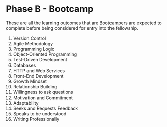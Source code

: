 # Phase B - Bootcamp

These are all the learning outcomes that are Bootcampers are expected to complete before being considered for entry into the fellowship.

1. Version Control
2. Agile Methodology
3. Programming Logic
4. Object-Oriented Programming
5. Test-Driven Development
6. Databases
7. HTTP and Web Services
8. Front-End Development
9. Growth Mindset
10. Relationship Building
11. Willingness to ask questions
12. Motivation and Commitment
13. Adaptability
14. Seeks and Requests Feedback
15. Speaks to be understood
16. Writing Professionally
